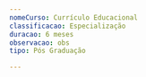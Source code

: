 ```yaml
---
nomeCurso: Currículo Educacional
classificacao: Especialização
duracao: 6 meses
observacao: obs
tipo: Pós Graduação

---
```


